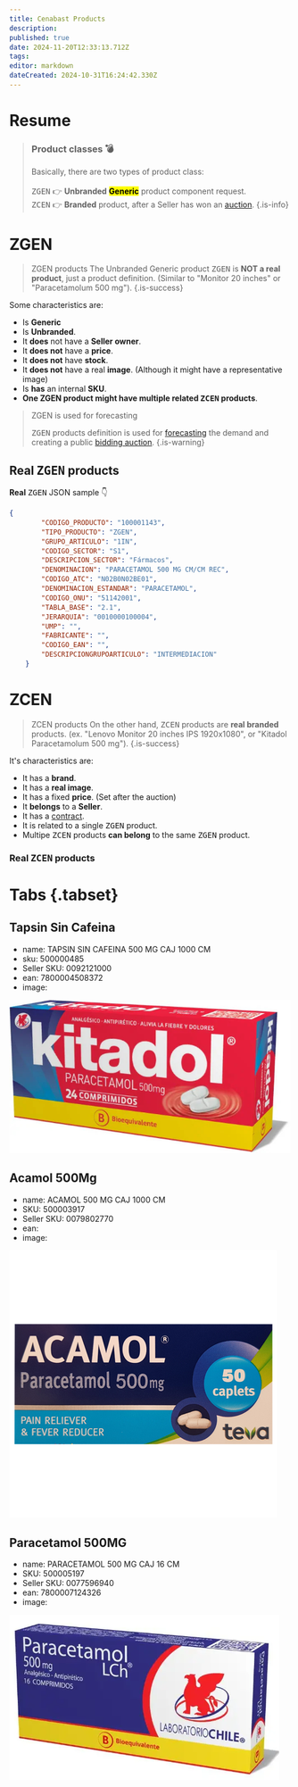 ```yaml
---
title: Cenabast Products
description: 
published: true
date: 2024-11-20T12:33:13.712Z
tags: 
editor: markdown
dateCreated: 2024-10-31T16:24:42.330Z
---
```


# Resume

> ### Product classes 💣
> 
> Basically, there are two types of product class:\
> \
> <kbd>ZGEN</kbd> 👉 **Unbranded** <mark>**Generic**</mark> product component request.\
> <kbd>ZCEN</kbd> 👉 **Branded** product, after a Seller has won an [auction](auction).
{.is-info}


# ZGEN

> ZGEN products
> The Unbranded Generic product <kbd>ZGEN</kbd> is **NOT a real product**, just a product definition. (Similar to "Monitor 20 inches" or "Paracetamolum 500 mg"). 
{.is-success}


Some characteristics are:


- Is **Generic**
- Is **Unbranded**.
- It **does** not have a **Seller owner**. 
- It **does not** have a **price**.
- It **does not** have **stock**.
- It **does not** have a real **image**. (Although it might have a representative image)
- Is **has** an internal **SKU**.
- **One ZGEN product might have multiple related <kbd>ZCEN</kbd> products**. 

> ZGEN is used for forecasting
> 
> <kbd>ZGEN</kbd> products definition is used for [forecasting](forecast) the demand and creating a public [bidding auction](auction).
{.is-warning}


## Real <kbd>ZGEN</kbd> products

**Real** <kbd>ZGEN</kbd> JSON sample 👇
    
```json
{
        "CODIGO_PRODUCTO": "100001143",
        "TIPO_PRODUCTO": "ZGEN",
        "GRUPO_ARTICULO": "1IN",
        "CODIGO_SECTOR": "S1",
        "DESCRIPCION_SECTOR": "Fármacos",
        "DENOMINACION": "PARACETAMOL 500 MG CM/CM REC",
        "CODIGO_ATC": "N02B0N02BE01",
        "DENOMINACION_ESTANDAR": "PARACETAMOL",
        "CODIGO_ONU": "51142001",
        "TABLA_BASE": "2.1",
        "JERARQUIA": "0010000100004",
        "UMP": "",
        "FABRICANTE": "",
        "CODIGO_EAN": "",
        "DESCRIPCIONGRUPOARTICULO": "INTERMEDIACION"
    }
```
</div>
</details>

# ZCEN

> ZCEN products
> On the other hand, <kbd>ZCEN</kbd> products are **real branded** products. (ex. "Lenovo Monitor 20 inches IPS 1920x1080", or "Kitadol Paracetamolum 500 mg"). 
{.is-success}

It's characteristics are:

- It has a **brand**.
- It has a **real image**.
- It has a fixed **price**. (Set after the auction)
- It **belongs** to a **Seller**.
- It has a [contract](contract).
- It is related to a single <kbd>ZGEN</kbd> product. 
- Multipe <kbd>ZCEN</kbd> products **can belong** to the same <kbd>ZGEN</kbd> product.


### Real <kbd>ZCEN</kbd> products

# Tabs {.tabset}
## Tapsin Sin Cafeina

   - name: TAPSIN SIN CAFEINA 500 MG CAJ 1000 CM
   - sku: 500000485
   - Seller SKU: 0092121000
   - ean: 7800004508372
   - image:
  
   ![Kitadol](/images/img/Kitadol_500MG_24C.jpg)
    
## Acamol 500Mg
 
  - name: ACAMOL 500 MG CAJ 1000 CM
   - SKU: 500003917
   - Seller SKU: 0079802770
   - ean: 
   - image:

   ![acamol](/images/img/acamol.jpg)

## Paracetamol 500MG

   - name: PARACETAMOL 500 MG CAJ 16 CM
   - SKU: 500005197
   - Seller SKU: 0077596940
   - ean: 7800007124326
   - image:

 ![acamol](/images/img/2024-01-09_15-20.png)